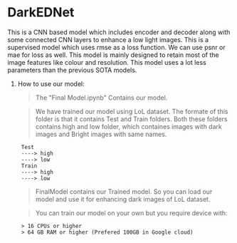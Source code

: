 # DarkEDNet

This is a CNN based model which includes encoder and decoder along with some connected CNN layers to enhance a low light images.
This is a supervised model which uses rmse as a loss function. We can use psnr or mae for loss as well. 
This model is mainly designed to retain most of the image features like colour and resolution. This model uses a lot less parameters than the previous SOTA models. 

1. How to use our model: 

    > The "Final Model.ipynb" Contains our model.
    
    > We have trained our model using LoL dataset. The formate of this folder is that it contains Test and Train folders. Both these folders contains high and low folder, which containes images with dark images and Bright images with same names.

        Test
        ----> high
        ----> low
        Train
        ----> high
        ----> low

    > FinalModel contains our Trained model. So you can load our model and use it for enhancing dark images of LoL dataset. 

    > You can train our model on your own but you require device with: 

        > 16 CPUs or higher 
        > 64 GB RAM or higher (Prefered 100GB in Google cloud)
